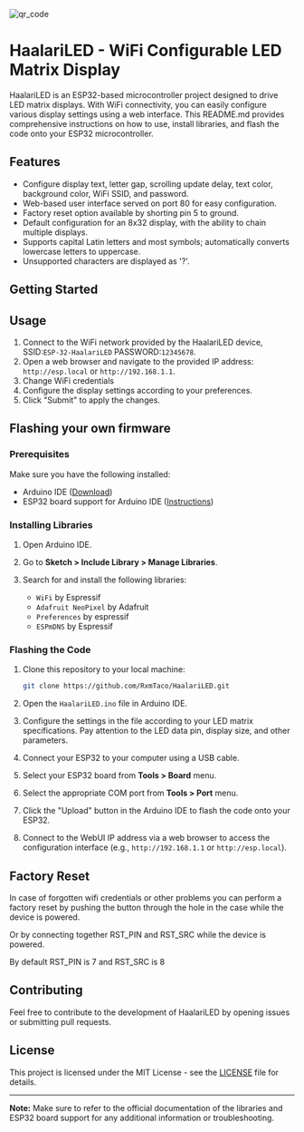 ![qr_code](https://github.com/RxmTaco/HaalariLED/assets/117571946/2da6a087-f680-46f5-b719-3a9d9a8a9a44)


# HaalariLED - WiFi Configurable LED Matrix Display

HaalariLED is an ESP32-based microcontroller project designed to drive LED matrix displays. With WiFi connectivity, you can easily configure various display settings using a web interface. This README.md provides comprehensive instructions on how to use, install libraries, and flash the code onto your ESP32 microcontroller.

## Features

- Configure display text, letter gap, scrolling update delay, text color, background color, WiFi SSID, and password.
- Web-based user interface served on port 80 for easy configuration.
- Factory reset option available by shorting pin 5 to ground.
- Default configuration for an 8x32 display, with the ability to chain multiple displays.
- Supports capital Latin letters and most symbols; automatically converts lowercase letters to uppercase.
- Unsupported characters are displayed as '?'.

## Getting Started

## Usage

1. Connect to the WiFi network provided by the HaalariLED device, SSID:`ESP-32-HaalariLED` PASSWORD:`12345678`.
2. Open a web browser and navigate to the provided IP address: `http://esp.local` or `http://192.168.1.1`.
3. Change WiFi credentials
4. Configure the display settings according to your preferences.
5. Click "Submit" to apply the changes.

## Flashing your own firmware
### Prerequisites

Make sure you have the following installed:

- Arduino IDE ([Download](https://www.arduino.cc/en/software))
- ESP32 board support for Arduino IDE ([Instructions](https://randomnerdtutorials.com/installing-the-esp32-board-in-arduino-ide-windows-instructions/))

### Installing Libraries

1. Open Arduino IDE.
2. Go to **Sketch > Include Library > Manage Libraries**.
3. Search for and install the following libraries:

   - `WiFi` by Espressif
   - `Adafruit NeoPixel` by Adafruit
   - `Preferences` by espressif
   - `ESPmDNS` by Espressif

### Flashing the Code

1. Clone this repository to your local machine:

   ```bash
   git clone https://github.com/RxmTaco/HaalariLED.git
   ```

2. Open the `HaalariLED.ino` file in Arduino IDE.

3. Configure the settings in the file according to your LED matrix specifications. Pay attention to the LED data pin, display size, and other parameters.

4. Connect your ESP32 to your computer using a USB cable.

5. Select your ESP32 board from **Tools > Board** menu.

6. Select the appropriate COM port from **Tools > Port** menu.

7. Click the "Upload" button in the Arduino IDE to flash the code onto your ESP32.

8. Connect to the WebUI IP address via a web browser to access the configuration interface (e.g., `http://192.168.1.1` or `http://esp.local`).

## Factory Reset

In case of forgotten wifi credentials or other problems you can perform a factory reset by pushing the button through the hole in the case while the device is powered.

Or by connecting together RST_PIN and RST_SRC while the device is powered.

By default RST_PIN is 7 and RST_SRC is 8

## Contributing

Feel free to contribute to the development of HaalariLED by opening issues or submitting pull requests.

## License

This project is licensed under the MIT License - see the [LICENSE](LICENSE) file for details.

---

**Note:** Make sure to refer to the official documentation of the libraries and ESP32 board support for any additional information or troubleshooting.
